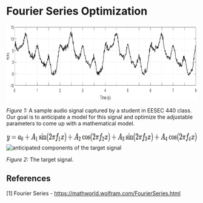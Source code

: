 # Fourier Series Optimization

<img src="figure/sample audio signal.png" alt="sample audio signal" height="200"/>

*Figure 1:* A sample audio signal captured by a student in EESEC 440 class. Our goal is to anticipate a model for this signal and optimize the adjustable parameters to come up with a mathematical model.

<img src="math/fourier anticipated model single line.JPG" alt="fourier series anticipated model" height="30"/>

<img src="figure/anticipated components of the target signal.png" alt="anticipated components of the target signal" height="360"/>

*Figure 2:* The target signal.
## References
[1] Fourier Series - https://mathworld.wolfram.com/FourierSeries.html</br>
